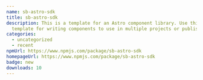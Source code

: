 ```yaml
---
name: sb-astro-sdk
title: sb-astro-sdk
description: This is a template for an Astro component library. Use this
  template for writing components to use in multiple projects or publish to NPM.
categories:
  - uncategorized
  - recent
npmUrl: https://www.npmjs.com/package/sb-astro-sdk
homepageUrl: https://www.npmjs.com/package/sb-astro-sdk
badge: new
downloads: 10
---
```

